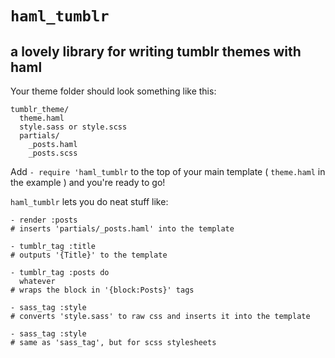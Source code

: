 `haml_tumblr`
===

a lovely library for writing tumblr themes with haml
---

Your theme folder should look something like this:

    tumblr_theme/
      theme.haml
      style.sass or style.scss
      partials/
        _posts.haml
        _posts.scss

Add `- require 'haml_tumblr` to the top of your main template ( `theme.haml` in the example ) and you're ready to go!

`haml_tumblr` lets you do neat stuff like:

    - render :posts
    # inserts 'partials/_posts.haml' into the template
    
    - tumblr_tag :title
    # outputs '{Title}' to the template
    
    - tumblr_tag :posts do
      whatever
    # wraps the block in '{block:Posts}' tags
    
    - sass_tag :style
    # converts 'style.sass' to raw css and inserts it into the template
    
    - sass_tag :style
    # same as 'sass_tag', but for scss stylesheets
